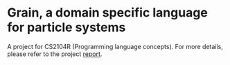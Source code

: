 # Grain, a domain specific language for particle systems

A project for CS2104R (Programming language concepts).
For more details, please refer to the project [report](report.md).
